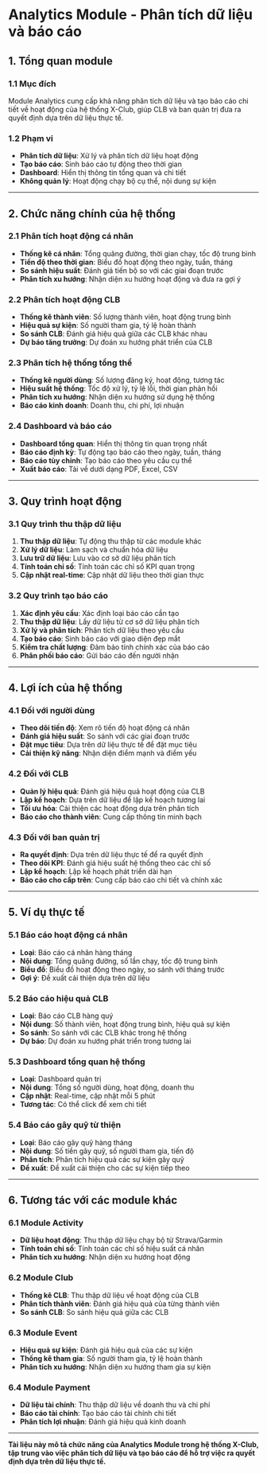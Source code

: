 # Analytics Module - Phân tích dữ liệu và báo cáo

## **1. Tổng quan module**

### **1.1 Mục đích**
Module Analytics cung cấp khả năng phân tích dữ liệu và tạo báo cáo chi tiết về hoạt động của hệ thống X-Club, giúp CLB và ban quản trị đưa ra quyết định dựa trên dữ liệu thực tế.

### **1.2 Phạm vi**
- **Phân tích dữ liệu**: Xử lý và phân tích dữ liệu hoạt động
- **Tạo báo cáo**: Sinh báo cáo tự động theo thời gian
- **Dashboard**: Hiển thị thông tin tổng quan và chi tiết
- **Không quản lý**: Hoạt động chạy bộ cụ thể, nội dung sự kiện

---

## **2. Chức năng chính của hệ thống**

### **2.1 Phân tích hoạt động cá nhân**
- **Thống kê cá nhân**: Tổng quãng đường, thời gian chạy, tốc độ trung bình
- **Tiến độ theo thời gian**: Biểu đồ hoạt động theo ngày, tuần, tháng
- **So sánh hiệu suất**: Đánh giá tiến bộ so với các giai đoạn trước
- **Phân tích xu hướng**: Nhận diện xu hướng hoạt động và đưa ra gợi ý

### **2.2 Phân tích hoạt động CLB**
- **Thống kê thành viên**: Số lượng thành viên, hoạt động trung bình
- **Hiệu quả sự kiện**: Số người tham gia, tỷ lệ hoàn thành
- **So sánh CLB**: Đánh giá hiệu quả giữa các CLB khác nhau
- **Dự báo tăng trưởng**: Dự đoán xu hướng phát triển của CLB

### **2.3 Phân tích hệ thống tổng thể**
- **Thống kê người dùng**: Số lượng đăng ký, hoạt động, tương tác
- **Hiệu suất hệ thống**: Tốc độ xử lý, tỷ lệ lỗi, thời gian phản hồi
- **Phân tích xu hướng**: Nhận diện xu hướng sử dụng hệ thống
- **Báo cáo kinh doanh**: Doanh thu, chi phí, lợi nhuận

### **2.4 Dashboard và báo cáo**
- **Dashboard tổng quan**: Hiển thị thông tin quan trọng nhất
- **Báo cáo định kỳ**: Tự động tạo báo cáo theo ngày, tuần, tháng
- **Báo cáo tùy chỉnh**: Tạo báo cáo theo yêu cầu cụ thể
- **Xuất báo cáo**: Tải về dưới dạng PDF, Excel, CSV

---

## **3. Quy trình hoạt động**

### **3.1 Quy trình thu thập dữ liệu**
1. **Thu thập dữ liệu**: Tự động thu thập từ các module khác
2. **Xử lý dữ liệu**: Làm sạch và chuẩn hóa dữ liệu
3. **Lưu trữ dữ liệu**: Lưu vào cơ sở dữ liệu phân tích
4. **Tính toán chỉ số**: Tính toán các chỉ số KPI quan trọng
5. **Cập nhật real-time**: Cập nhật dữ liệu theo thời gian thực

### **3.2 Quy trình tạo báo cáo**
1. **Xác định yêu cầu**: Xác định loại báo cáo cần tạo
2. **Thu thập dữ liệu**: Lấy dữ liệu từ cơ sở dữ liệu phân tích
3. **Xử lý và phân tích**: Phân tích dữ liệu theo yêu cầu
4. **Tạo báo cáo**: Sinh báo cáo với giao diện đẹp mắt
5. **Kiểm tra chất lượng**: Đảm bảo tính chính xác của báo cáo
6. **Phân phối báo cáo**: Gửi báo cáo đến người nhận

---

## **4. Lợi ích của hệ thống**

### **4.1 Đối với người dùng**
- **Theo dõi tiến độ**: Xem rõ tiến độ hoạt động cá nhân
- **Đánh giá hiệu suất**: So sánh với các giai đoạn trước
- **Đặt mục tiêu**: Dựa trên dữ liệu thực tế để đặt mục tiêu
- **Cải thiện kỹ năng**: Nhận diện điểm mạnh và điểm yếu

### **4.2 Đối với CLB**
- **Quản lý hiệu quả**: Đánh giá hiệu quả hoạt động của CLB
- **Lập kế hoạch**: Dựa trên dữ liệu để lập kế hoạch tương lai
- **Tối ưu hóa**: Cải thiện các hoạt động dựa trên phân tích
- **Báo cáo cho thành viên**: Cung cấp thông tin minh bạch

### **4.3 Đối với ban quản trị**
- **Ra quyết định**: Dựa trên dữ liệu thực tế để ra quyết định
- **Theo dõi KPI**: Đánh giá hiệu suất hệ thống theo các chỉ số
- **Lập kế hoạch**: Lập kế hoạch phát triển dài hạn
- **Báo cáo cho cấp trên**: Cung cấp báo cáo chi tiết và chính xác

---

## **5. Ví dụ thực tế**

### **5.1 Báo cáo hoạt động cá nhân**
- **Loại**: Báo cáo cá nhân hàng tháng
- **Nội dung**: Tổng quãng đường, số lần chạy, tốc độ trung bình
- **Biểu đồ**: Biểu đồ hoạt động theo ngày, so sánh với tháng trước
- **Gợi ý**: Đề xuất cải thiện dựa trên dữ liệu

### **5.2 Báo cáo hiệu quả CLB**
- **Loại**: Báo cáo CLB hàng quý
- **Nội dung**: Số thành viên, hoạt động trung bình, hiệu quả sự kiện
- **So sánh**: So sánh với các CLB khác trong hệ thống
- **Dự báo**: Dự đoán xu hướng phát triển trong tương lai

### **5.3 Dashboard tổng quan hệ thống**
- **Loại**: Dashboard quản trị
- **Nội dung**: Tổng số người dùng, hoạt động, doanh thu
- **Cập nhật**: Real-time, cập nhật mỗi 5 phút
- **Tương tác**: Có thể click để xem chi tiết

### **5.4 Báo cáo gây quỹ từ thiện**
- **Loại**: Báo cáo gây quỹ hàng tháng
- **Nội dung**: Số tiền gây quỹ, số người tham gia, tiến độ
- **Phân tích**: Phân tích hiệu quả các sự kiện gây quỹ
- **Đề xuất**: Đề xuất cải thiện cho các sự kiện tiếp theo

---

## **6. Tương tác với các module khác**

### **6.1 Module Activity**
- **Dữ liệu hoạt động**: Thu thập dữ liệu chạy bộ từ Strava/Garmin
- **Tính toán chỉ số**: Tính toán các chỉ số hiệu suất cá nhân
- **Phân tích xu hướng**: Nhận diện xu hướng hoạt động

### **6.2 Module Club**
- **Thống kê CLB**: Thu thập dữ liệu về hoạt động của CLB
- **Phân tích thành viên**: Đánh giá hiệu quả của từng thành viên
- **So sánh CLB**: So sánh hiệu quả giữa các CLB

### **6.3 Module Event**
- **Hiệu quả sự kiện**: Đánh giá hiệu quả của các sự kiện
- **Thống kê tham gia**: Số người tham gia, tỷ lệ hoàn thành
- **Phân tích xu hướng**: Nhận diện xu hướng tham gia sự kiện

### **6.4 Module Payment**
- **Dữ liệu tài chính**: Thu thập dữ liệu về doanh thu và chi phí
- **Báo cáo tài chính**: Tạo báo cáo tài chính chi tiết
- **Phân tích lợi nhuận**: Đánh giá hiệu quả kinh doanh

---

**Tài liệu này mô tả chức năng của Analytics Module trong hệ thống X-Club, tập trung vào việc phân tích dữ liệu và tạo báo cáo để hỗ trợ việc ra quyết định dựa trên dữ liệu thực tế.**

